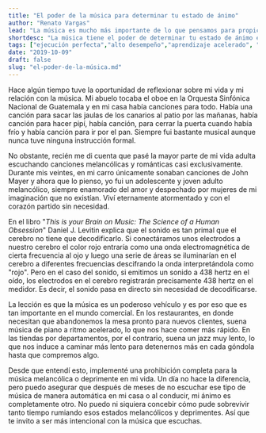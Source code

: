 ```yaml
---
title: "El poder de la música para determinar tu estado de ánimo"
author: "Renato Vargas"
lead: "La música es mucho más importante de lo que pensamos para propiciar momentos de ejecución perfecta y llevar vidas más sanas."
shortdesc: "La música tiene el poder de determinar tu estado de ánimo en el corto plazo."
tags: ["ejecución perfecta","alto desempeño","aprendizaje acelerado", "plasticidad cerebral", "música", "hábitos"]
date: "2019-10-09"
draft: false
slug: "el-poder-de-la-música.md"
---
```


Hace algún tiempo tuve la oportunidad de reflexionar sobre mi vida y mi relación con la música. Mi abuelo tocaba el oboe en la Orquesta Sinfónica Nacional de Guatemala y en mi casa había canciones para todo. Había una canción para sacar las jaulas de los canarios al patio por las mañanas, había canción para hacer pipí, había canción, para cerrar la puerta cuando había frío y había canción para ir por el pan. Siempre fui bastante musical aunque nunca tuve ninguna instrucción formal. 

No obstante, recién me di cuenta que pasé la mayor parte de mi vida adulta escuchando canciones melancólicas y románticas casi exclusivamente. Durante mis veintes, en mi carro únicamente sonaban canciones de John Mayer y ahora que lo pienso, yo fui un adolescente y joven adulto melancólico, siempre enamorado del amor y despechado por mujeres de mi imaginación que no existían. Viví eternamente atormentado y con el corazón partido sin necesidad.

En el libro "_This is your Brain on Music: The Science of a Human Obsession_" Daniel J. Levitin explica que el sonido es tan primal que el cerebro no tiene que decodificarlo. Si conectáramos unos electrodos a nuestro cerebro el color rojo entraría como una onda electromagnética de cierta frecuencia al ojo y luego una serie de áreas se iluminarían en el cerebro a diferentes frecuencias descifrando la onda interpretándola como "rojo". Pero en el caso del sonido, si emitimos un sonido a 438 hertz en el oído, los electrodos en el cerebro registrarán precisamente 438 hertz en el medidor. Es decir, el sonido pasa en directo sin necesidad de decodificarse. 

La lección es que la música es un poderoso vehículo y es por eso que es tan importante en el mundo comercial. En los restaurantes, en donde necesitan que abandonemos la mesa pronto para nuevos clientes, suena música de piano a ritmo acelerado, lo que nos hace comer más rápido. En las tiendas por departamentos, por el contrario, suena un jazz muy lento, lo que nos induce a caminar más lento para detenernos más en cada góndola hasta que compremos algo.

Desde que entendí esto, implementé una prohibición completa para la música melancólica o deprimente en mi vida. Un día no hace la diferencia, pero puedo asegurar que después de meses de no escuchar ese tipo de música de manera automática en mi casa o al conducir, mi ánimo es completamente otro. No puedo ni siquiera concebir cómo pude sobrevivir tanto tiempo rumiando esos estados melancólicos y deprimentes. Así que te invito a ser más intencional con la música que escuchas.
